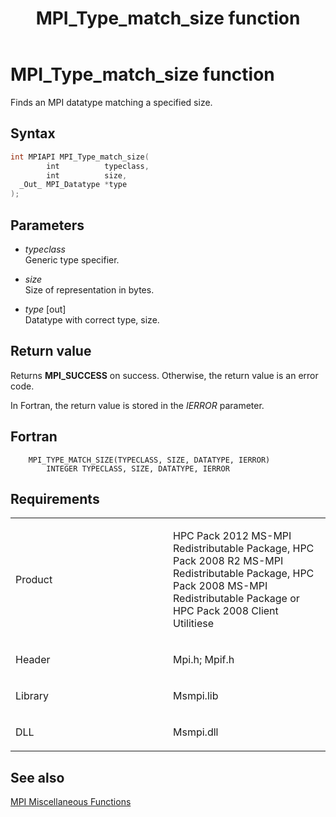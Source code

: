 ﻿---
title: MPI_Type_match_size function
TOCTitle: MPI_Type_match_size function
ms:assetid: 2c06213e-42da-4e6f-b8b0-2ac39fcbe3b8
ms:mtpsurl: https://msdn.microsoft.com/en-us/library/Dn520578(v=VS.85)
ms:contentKeyID: 59361049
ms.date: 03/28/2018
mtps_version: v=VS.85
f1_keywords:
- MPI_TYPE_MATCH_SIZE
- mpif/MPI_Type_match_size
- mpi/MPI_TYPE_MATCH_SIZE
dev_langs:
- C++
- C
---

# MPI\_Type\_match\_size function

Finds an MPI datatype matching a specified size.

## Syntax

``` c++
int MPIAPI MPI_Type_match_size(
        int          typeclass,
        int          size,
  _Out_ MPI_Datatype *type
);
```

## Parameters

  - *typeclass*  
    Generic type specifier.

  - *size*  
    Size of representation in bytes.

  - *type* \[out\]  
    Datatype with correct type, size.

## Return value

Returns **MPI\_SUCCESS** on success. Otherwise, the return value is an error code.

In Fortran, the return value is stored in the *IERROR* parameter.

## Fortran

``` FORTRAN
    MPI_TYPE_MATCH_SIZE(TYPECLASS, SIZE, DATATYPE, IERROR)
        INTEGER TYPECLASS, SIZE, DATATYPE, IERROR
```

## Requirements

<table>
<colgroup>
<col style="width: 50%" />
<col style="width: 50%" />
</colgroup>
<tbody>
<tr class="odd">
<td><p>Product</p></td>
<td><p>HPC Pack 2012 MS-MPI Redistributable Package, HPC Pack 2008 R2 MS-MPI Redistributable Package, HPC Pack 2008 MS-MPI Redistributable Package or HPC Pack 2008 Client Utilitiese</p></td>
</tr>
<tr class="even">
<td><p>Header</p></td>
<td>Mpi.h;
Mpif.h</td>
</tr>
<tr class="odd">
<td><p>Library</p></td>
<td>Msmpi.lib</td>
</tr>
<tr class="even">
<td><p>DLL</p></td>
<td>Msmpi.dll</td>
</tr>
</tbody>
</table>


## See also

[MPI Miscellaneous Functions](mpi-miscellaneous-functions.md)

